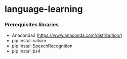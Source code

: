 # language-learning


### Prerequisites libraries
- Anaconda3 (https://www.anaconda.com/distribution/)
- pip install catsim
- pip install SpeechRecognition
- pip install bs4
